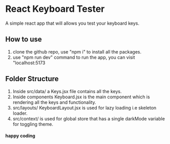 # React Keyboard Tester

A simple react app that will allows you test your keyboard keys.

## How to use

1. clone the github repo, use "npm i" to install all the packages.
2. use "npm run dev" command to run the app, you can visit "localhost:5173

## Folder Structure

1. Inside src/data/ a Keys.jsx file contains all the keys.
2. Inside components Keyboard.jsx is the main component which is rendering all the keys and functionality.
3. src/layouts/ KeyboardLayout.jsx is used for lazy loading i.e skeleton loader.
4. src/context/ is used for global store that has a single darkMode variable for toggling theme.

#### happy coding
